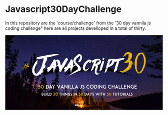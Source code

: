 # Javascript30DayChallenge
In this repository are the 'course/challenge' from the '30 day vannila js coding challenge" here are all projects develloped in a total of thirty.

<img align="center" src="https://github.com/Nicholas-nops/Javascript30DayChallenge/blob/master/banner.jpg">
